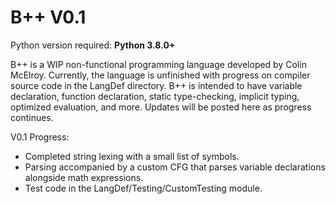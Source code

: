 # B++ V0.1

Python version required: **Python 3.8.0+**

B++ is a WIP non-functional programming language developed by Colin McElroy. Currently, the language is unfinished with progress on compiler source code in the LangDef directory. B++ is intended to have variable declaration, function declaration, static type-checking, implicit typing, optimized evaluation, and more. Updates will be posted here as progress continues.

V0.1 Progress:
- Completed string lexing with a small list of symbols.
- Parsing accompanied by a custom CFG that parses variable declarations alongside math expressions.
- Test code in the LangDef/Testing/CustomTesting module.